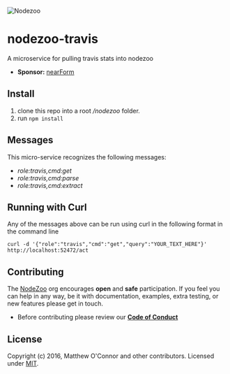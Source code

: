 ![Nodezoo](https://github.com/nodezoo/nodezoo-org/blob/master/assets/logo-nodezoo.png)

# nodezoo-travis
A microservice for pulling travis stats into nodezoo

- __Sponsor:__ [nearForm][]

## Install
1. clone this repo into a root _/nodezoo_ folder.
2. run `npm install`

## Messages

This micro-service recognizes the following messages:

  * _role:travis,cmd:get_
  * _role:travis,cmd:parse_
  * _role:travis,cmd:extract_

## Running with Curl

Any of the messages above can be run using curl in the following format in the command line
```
curl -d '{"role":"travis","cmd":"get","query":"YOUR_TEXT_HERE"}' http://localhost:52472/act
```

## Contributing
The [NodeZoo][] org encourages __open__ and __safe__ participation. If you feel you can help in any way, be it with documentation, examples, extra testing, or new features please get in touch.

- Before contributing please review our __[Code of Conduct]__

## License
Copyright (c) 2016, Matthew O'Connor and other contributors.
Licensed under [MIT][].

[MIT]: ./LICENSE
[Code of Conduct]: https://github.com/nodezoo/nodezoo-org/blob/master/CoC.md
[nearForm]: http://www.nearform.com/
[NodeZoo]: http://www.nodezoo.com/
